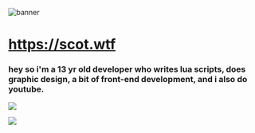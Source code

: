 ![banner](https://raw.githubusercontent.com/specowos/specowos/main/banner-git-transparent.png)

# https://scot.wtf
### hey so i'm a 13 yr old developer who writes lua scripts, does graphic design, a bit of front-end development, and i also do youtube.

![](https://komarev.com/ghpvc/?username=specowos&color=39D353)

![](https://github-readme-stats.vercel.app/api/top-langs/?username=specowos&layout=compact&theme=dark&title_color=FEFEFE&icon_color=55D24B&text_color=FEFEFE&border_color=30363D&bg_color=0D1117)
